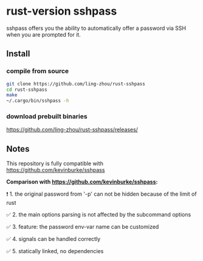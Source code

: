 # rust-version sshpass

sshpass offers you the ability to automatically offer a password via SSH when
you are prompted for it.

## Install

### compile from source

```bash
git clone https://github.com/ling-zhou/rust-sshpass
cd rust-sshpass
make
~/.cargo/bin/sshpass -h
```

### download prebuilt binaries

https://github.com/ling-zhou/rust-sshpass/releases/

## Notes

This repository is fully compatible with https://github.com/kevinburke/sshpass

**Comparison with https://github.com/kevinburke/sshpass:**

❗ 1. the original password from '-p' can not be hidden because of the limit of rust

✅ 2. the main options parsing is not affected by the subcommand options

✅ 3. feature: the password env-var name can be customized

✅ 4. signals can be handled correctly

✅ 5. statically linked, no dependencies

